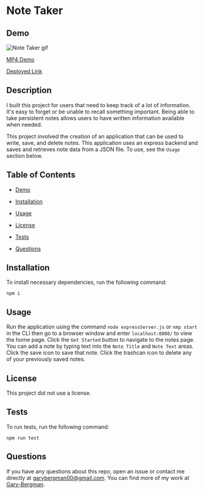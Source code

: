 # Note Taker


   ## Demo
  

  ![Note Taker gif](public/assets/images/noteTaker.gif)

  
  [MP4 Demo](https://drive.google.com/file/d/1f6CsMN9EPFRh6BCYsddIz8A-U4v96sqD/view?usp=sharing)


  [Deployed Link](https://note-taker-great.herokuapp.com/)


  ## Description

 I built this project for users that need to keep track of a lot of information. It's easy to forget or be unable to recall something important. Being able to take persistent notes allows users to have written information available when needed.
 
 This project involved the creation of an application that can be used to write, save, and delete notes. This application uses an express backend and saves and retrieves note data from a JSON file. To use, see the `Usage` section below.


  ## Table of Contents

  *  [Demo](#Demo)

  *  [Installation](#Installation)

  *  [Usage](#Usage)
  
  *  [License](#License)

  *  [Tests](#Tests)

  *  [Questions](#Questions)
  

  ## Installation

  To install necessary dependencies, run the following command:

 
    npm i


  ## Usage

  Run the application using the command `node expressServer.js` or `nmp start` in the CLI then go to a browser window and enter `localhost:8080/` to view the home page. Click the `Get Started` button to navigate to the notes page. You can add a note by typing text into the `Note Title` and `Note Text` areas. Click the save icon to save that note. Click the trashcan icon to delete any of your previously saved notes.


  ## License
  
  This project did not use a license.


  ## Tests

  To run tests, run the following command:

    npm run test


  ## Questions

  If you have any questions about this repo, open an issue or contact me directly at [garybergman00@gmail.com](mailto:garybergman00). You can find more of my work at [Gary-Bergman](https://github.com/Gary-Bergman).
  